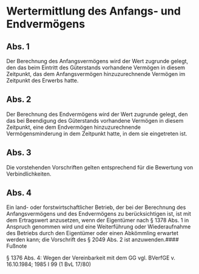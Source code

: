 # Wertermittlung des Anfangs- und Endvermögens



## Abs. 1

 Der Berechnung des Anfangsvermögens wird der Wert zugrunde gelegt, den das beim Eintritt des Güterstands vorhandene Vermögen in diesem Zeitpunkt, das dem Anfangsvermögen hinzuzurechnende Vermögen im Zeitpunkt des Erwerbs hatte.

## Abs. 2

 Der Berechnung des Endvermögens wird der Wert zugrunde gelegt, den das bei Beendigung des Güterstands vorhandene Vermögen in diesem Zeitpunkt, eine dem Endvermögen hinzuzurechnende Vermögensminderung in dem Zeitpunkt hatte, in dem sie eingetreten ist.

## Abs. 3

 Die vorstehenden Vorschriften gelten entsprechend für die Bewertung von Verbindlichkeiten.

## Abs. 4

 Ein land- oder forstwirtschaftlicher Betrieb, der bei der Berechnung des Anfangsvermögens und des Endvermögens zu berücksichtigen ist, ist mit dem Ertragswert anzusetzen, wenn der Eigentümer nach § 1378 Abs. 1 in Anspruch genommen wird und eine Weiterführung oder Wiederaufnahme des Betriebs durch den Eigentümer oder einen Abkömmling erwartet werden kann; die Vorschrift des § 2049 Abs. 2 ist anzuwenden.#### Fußnote

§ 1376 Abs. 4: Wegen der Vereinbarkeit mit dem GG vgl. BVerfGE v. 16.10.1984; 1985 I 99 (1 BvL 17/80) 

